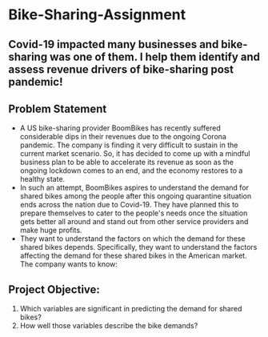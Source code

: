 # Bike-Sharing-Assignment

## Covid-19 impacted many businesses and bike-sharing was one of them. I help them identify and assess revenue drivers of bike-sharing post pandemic!

## Problem Statement
- A US bike-sharing provider BoomBikes has recently suffered considerable dips in their revenues due to the ongoing Corona pandemic. The company is finding it very difficult to sustain in the current market scenario. So, it has decided to come up with a mindful business plan to be able to accelerate its revenue as soon as the ongoing lockdown comes to an end, and the economy restores to a healthy state.
- In such an attempt, BoomBikes aspires to understand the demand for shared bikes among the people after this ongoing quarantine situation ends across the nation due to Covid-19. They have planned this to prepare themselves to cater to the people's needs once the situation gets better all around and stand out from other service providers and make huge profits.
- They want to understand the factors on which the demand for these shared bikes depends. Specifically, they want to understand the factors affecting the demand for these shared bikes in the American market. The company wants to know:

## Project Objective:
1. Which variables are significant in predicting the demand for shared bikes?
2. How well those variables describe the bike demands?

